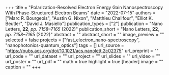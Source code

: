 +++
title = "Polarization-Resolved Electron Energy Gain Nanospectroscopy With Phase-Structured Electron Beams"
date = "2022-07-15"
authors = ["Marc R. Bourgeois", "Austin G. Nixon", "Matthieu Chalifour", "Elliot K. Beutler", "David J. Masiello"]
publication_types = ["2"]
publication = "Nano Letters, **22**, _pp. 7158–7165_  (2022)"
publication_short = "Nano Letters, **22**, _pp. 7158–7165_ (2022)"
abstract = ""
abstract_short = ""
image_preview = ""
selected = false
projects = ["fast_electron_nano-spectroscopy", "nanophotonics-quantum_optics"]
tags = []
url_source = "https://pubs.acs.org/doi/10.1021/acs.nanolett.2c02375"
url_preprint = ""
url_code = ""
url_dataset = ""
url_project = ""
url_slides = ""
url_video = ""
url_poster = ""
url_pdf = ""
math = true
highlight = true
[header]
image = ""
caption = ""
+++